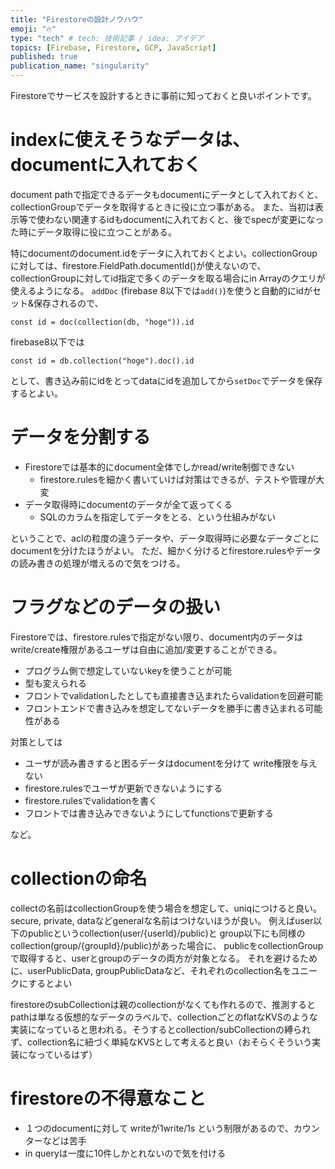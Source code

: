 ```yaml
---
title: "Firestoreの設計ノウハウ"
emoji: "🔥"
type: "tech" # tech: 技術記事 / idea: アイデア
topics: [Firebase, Firestore, GCP, JavaScript]
published: true
publication_name: "singularity"
---
```


Firestoreでサービスを設計するときに事前に知っておくと良いポイントです。


# indexに使えそうなデータは、documentに入れておく

document pathで指定できるデータもdocumentにデータとして入れておくと、collectionGroupでデータを取得するときに役に立つ事がある。
また、当初は表示等で使わない関連するidもdocumentに入れておくと、後でspecが変更になった時にデータ取得に役に立つことがある。

特にdocumentのdocument.idをデータに入れておくとよい。collectionGroupに対しては、firestore.FieldPath.documentId()が使えないので、collectionGroupに対してid指定で多くのデータを取る場合にin Arrayのクエリが使えるようになる。
`addDoc` (firebase 8以下では`add()`)を使うと自動的にidがセット&保存されるので、
```
const id = doc(collection(db, "hoge")).id
```
firebase8以下では
```
const id = db.collection("hoge").doc().id
```
として、書き込み前にidをとってdataにidを追加してから`setDoc`でデータを保存するとよい。

# データを分割する

 - Firestoreでは基本的にdocument全体でしかread/write制御できない
    -  firestore.rulesを細かく書いていけば対策はできるが、テストや管理が大変
 - データ取得時にdocumentのデータが全て返ってくる
    - SQLのカラムを指定してデータをとる、という仕組みがない

ということで、aclの粒度の違うデータや、データ取得時に必要なデータごとにdocumentを分けたほうがよい。
ただ、細かく分けるとfirestore.rulesやデータの読み書きの処理が増えるので気をつける。

# フラグなどのデータの扱い
Firestoreでは、firestore.rulesで指定がない限り、document内のデータはwrite/create権限があるユーザは自由に追加/変更することができる。
 - プログラム側で想定していないkeyを使うことが可能
 - 型も変えられる
 - フロントでvalidationしたとしても直接書き込まれたらvalidationを回避可能
 - フロントエンドで書き込みを想定してないデータを勝手に書き込まれる可能性がある

対策としては

- ユーザが読み書きすると困るデータはdocumentを分けて write権限を与えない
- firestore.rulesでユーザが更新できないようにする
- firestore.rulesでvalidationを書く
- フロントでは書き込みできないようにしてfunctionsで更新する

など。

# collectionの命名

collectの名前はcollectionGroupを使う場合を想定して、uniqにつけると良い。secure, private, dataなどgeneralな名前はつけないほうが良い。
例えばuser以下のpublicというcollection(user/{userId}/public)と group以下にも同様のcollection(group/{groupId}/public)があった場合に、
publicをcollectionGroupで取得すると、userとgroupのデータの両方が対象となる。
それを避けるために、userPublicData, groupPublicDataなど、それぞれのcollection名をユニークにするとよい

firestoreのsubCollectionは親のcollectionがなくても作れるので、推測するとpathは単なる仮想的なデータのラベルで、collectionごとのflatなKVSのような実装になっていると思われる。そうするとcollection/subCollectionの縛られず、collection名に紐づく単純なKVSとして考えると良い（おそらくそういう実装になっているはず）

# firestoreの不得意なこと
- １つのdocumentに対して writeが1write/1s という制限があるので、カウンターなどは苦手
- in queryは一度に10件しかとれないので気を付ける


